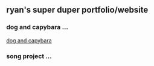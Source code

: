 ## ryan's super duper portfolio/website

### dog and capybara ... 
[dog and capybara](https://www.youtube.com/watch?v=SCwcJsBYL3o)

### song project ... 
